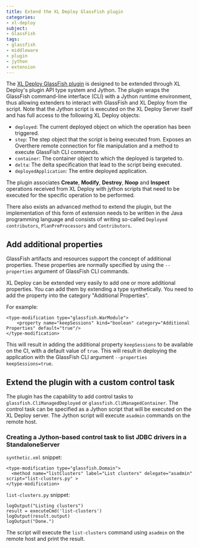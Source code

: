 ```yaml
---
title: Extend the XL Deploy GlassFish plugin
categories:
- xl-deploy
subject:
- GlassFish
tags:
- glassfish
- middleware
- plugin
- jython
- extension
---
```


The [XL Deploy GlassFish plugin](/xl-deploy/concept/glassfish-plugin.html) is designed to be extended through XL Deploy's plugin API type system and Jython. The plugin wraps the GlassFish command-line interface (CLI) with a Jython runtime environment, thus allowing extenders to interact with GlassFish and XL Deploy from the script. Note that the Jython script is executed on the XL Deploy Server itself and has full access to the following XL Deploy objects:

* `deployed`: The current deployed object on which the operation has been triggered.
* `step`: The step object that the script is being executed from. Exposes an Overthere remote connection for file manipulation and a method to execute GlassFish CLI commands.
* `container`: The container object to which the deployed is targeted to.
* `delta`: The delta specification that lead to the script being executed.
* `deployedApplication`: The entire deployed application.

The plugin associates **Create**, **Modify**, **Destroy**, **Noop** and **Inspect** operations received from XL Deploy with jython scripts that need to be executed for the specific operation to be performed.

There also exists an advanced method to extend the plugin, but the implementation of this form of extension needs to be written in the Java programming language and consists of writing so-called `Deployed contributors`, `PlanPreProcessors` and `Contributors`.

## Add additional properties

GlassFish artifacts and resources support the concept of additional properties. These properties are normally specified by using the `--properties` argument of GlassFish CLI commands.

XL Deploy can be extended very easily to add one or more additional properties. You can add them by extending a type synthetically. You need to add the property into the category "Additional Properties".

For example:

	<type-modification type="glassfish.WarModule">
	    <property name="keepSessions" kind="boolean" category="Additional Properties" default="true"/>
	</type-modification>

This will result in adding the additional property `keepSessions` to be available on the CI, with a default value of `true`. This will result in deploying the application with the GlassFish CLI argument `--properties keepSessions=true`.

## Extend the plugin with a custom control task

The plugin has the capability to add control tasks to `glassfish.CliManagedDeployed` or `glassfish.CliManagedContainer`. The control task can be specified as a Jython script that will be executed on the XL Deploy server. The Jython script will execute `asadmin` commands on the remote host.

### Creating a Jython-based control task to list JDBC drivers in a StandaloneServer

`synthetic.xml` snippet:

	<type-modification type="glassfish.Domain">
	  <method name="listClusters" label="List clusters" delegate="asadmin" script="list-clusters.py" >
	</type-modification>

`list-clusters.py` snippet:

	logOutput("Listing clusters")
    result = executeCmd('list-clusters')
    logOutput(result.output)
    logOutput("Done.")

The script will execute the `list-clusters` command using `asadmin` on the remote host and print the result.
